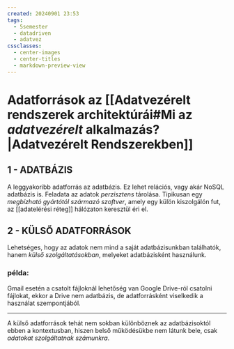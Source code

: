 ```yaml
---
created: 20240901 23:53
tags:
  - 5semester
  - datadriven
  - adatvez
cssclasses:
  - center-images
  - center-titles
  - markdown-preview-view
---
```


# Adatforrások az [[Adatvezérelt rendszerek architektúrái#Mi az *adatvezérelt* alkalmazás?|Adatvezérelt Rendszerekben]]
## 1 - ADATBÁZIS
A leggyakoribb adatforrás az adatbázis. Ez lehet relációs, vagy akár NoSQL adatbázis is. Feladata az adatok *perzisztens* tárolása. Tipikusan egy *megbízható gyártótól származó szoftver*, amely egy külön kiszolgálón fut, az [[adatelérési réteg]] hálózaton keresztül éri el.

## 2 - KÜLSŐ ADATFORRÁSOK

Lehetséges, hogy az adatok nem mind a saját adatbázisunkban találhatók, hanem *külső szolgáltatásokban*, melyeket adatbázisként használunk.
### példa:
Gmail esetén a csatolt fájloknál lehetőség van Google Drive-ról csatolni fájlokat, ekkor a Drive nem adatbázis, de adatforrásként viselkedik a használat szempontjából.

--- 

A külső adatforrások tehát nem sokban különböznek az adatbázisoktól ebben a kontextusban, hiszen belső működésükbe nem látunk bele, csak *adatokat szolgáltatnak számunkra*.